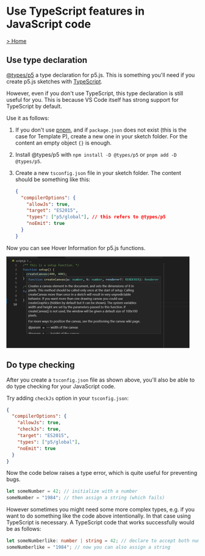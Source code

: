 # Use TypeScript features in JavaScript code

[> Home](./)

## Use type declaration

[@types/p5](https://www.npmjs.com/package/@types/p5) a type declaration for p5.js. This is something you'll need if you create p5.js sketches with [TypeScript](https://www.typescriptlang.org/).

However, even if you don't use TypeScript, this type declaration is still useful for you. This is because VS Code itself has strong support for TypeScript by default.

Use it as follows:

1. If you don't use [pnpm](https://pnpm.js.org/), and if `package.json` does not exist (this is the case for Template P), create a new one in your sketch folder. For the content an empty object `{}` is enough.
2. Install @types/p5 with `npm install -D @types/p5` or `pnpm add -D @types/p5`.
3. Create a new `tsconfig.json` file in your sketch folder. The content should be something like this:

    ```json
    {
      "compilerOptions": {
        "allowJs": true,
        "target": "ES2015",
        "types": ["p5/global"], // this refers to @types/p5
        "noEmit": true
      }
    }
    ```

Now you can see Hover Information for p5.js functions.

<img src="./images/screenshots/use-d-ts.png" alt="Use type declaration in JS files" title="Use type declaration in JS files" width="480" height="240">


## Do type checking

After you create a `tsconfig.json` file as shown above, you'll also be able to do type checking for your JavaScript code.

Try adding `checkJs` option in your `tsconfig.json`:

```json
{
  "compilerOptions": {
    "allowJs": true,
    "checkJs": true,
    "target": "ES2015",
    "types": ["p5/global"],
    "noEmit": true
  }
}
```

Now the code below raises a type error, which is quite useful for preventing bugs.

```js
let someNumber = 42; // initialize with a number
someNumber = "1984"; // then assign a string (which fails)
```

However sometimes you might need some more complex types, e.g. if you want to do something like the code above intentionally. In that case using TypeScript is necessary. A TypeScript code that works successfully would be as follows:

```ts
let someNumberlike: number | string = 42; // declare to accept both number and string
someNumberlike = "1984"; // now you can also assign a string
```

